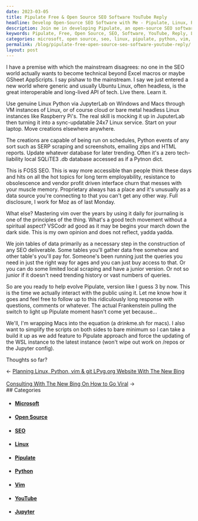 ```yaml
---
date: 2023-03-05
title: Pipulate Free & Open Source SEO Software YouTube Reply
headline: Develop Open-Source SEO Software with Me - Pipulate, Linux, Python, JupyterLab, and Raspberry Pi's!
description: Join me in developing Pipulate, an open-source SEO software powered by Linux, Python, JupyterLab, and Raspberry Pi's. I'm creating a 24/7 service to do SERP scraping, HTML report emailing, and more. Plus, I'm working on a way to simplify the scripts and update the W - come join me!
keywords: Pipulate, Free, Open Source, SEO, Software, YouTube, Reply, Linux, Python, JupyterLab, Raspberry Pi, 24/7 service, SERP scraping, HTML report emailing, Vim, VSCode, Paid Sources, Scripts, Update
categories: microsoft, open source, seo, linux, pipulate, python, vim, youtube, jupyter
permalink: /blog/pipulate-free-open-source-seo-software-youtube-reply/
layout: post
---
```



I have a premise with which the mainstream disagrees: no one in the SEO world actually wants to become technical beyond Excel macros or maybe GSheet AppScripts. I say pishaw to the mainstream. I say we just entered a new world where generic and usually Ubuntu Linux, often headless, is the great interoperable and long-lived API of tech. Live there. Learn it.

Use genuine Linux Python via JupyterLab on Windows and Macs through VM instances of Linux, or of course cloud or bare metal headless Linux instances like Raspberry Pi's. The real skill is mocking it up in JuputerLab then turning it into a sync-updatable 24x7 Linux service. Start on your laptop. Move creations elsewhere anywhere.

The creations are capable of being run on schedules, Python events of any sort such as SERP scraping and screenshots, emailing zips and HTML reports. Update whatever database for later trending. Often it's a zero tech-liability local SQLiTE3 .db database accessed as if a Pytnon dict.

This is FOSS SEO. This is way more accessible than people think these days and hits on all the hot topics for long term employability, resistance to obsolescence and vendor profit driven interface churn that messes with your muscle memory. Proprietary always has a place and it's unusually as a data source you're connecting to that you can't get any other way. Full disclosure, I work for Moz as of last Monday.

What else? Mastering vim over the years by using it daily for journaling is one of the principles of the thing. What's a good tech movement without a spiritual aspect? VSCodr ad good as it may be begins your march down the dark side. This is my own opinion and does not reflect, yadda yadda.

We join tables of data primarily as a necessary step in the construction of any SEO deliverable. Some tables you'll gather data free somehow and other table's you'll pay for. Someone's been running just the queries you need in just the right way for ages and you can just buy access to that. Or you can do some limited local scraping and have a junior version. Or not so junior if it doesn't need trending history or vast numbers of queries.

So are you ready to help evolve Pipulate, version like I guess 3 by now. This is the time we actually interact with the public using it. Let me know how it goes and feel free to follow up to this ridiculously long response with questions, comments or whatever. The actual Frankenstein pulling the switch to light up Pipulate moment hasn't come yet because…

We'll, I'm wrapping Macs into the equation (a drinkme.sh for macs). I also want to simplify the scripts on both sides to bare minimum so I can take a build it up as we add feature to Pipulate approach and force the updating of the WSL instance to the latest instance (won't wipe out work on /repos or the Jupyter config).

Thoughts so far?


<div class="arrow-links"><div class="post-nav-prev"><span class="arrow">&larr;&nbsp;</span><a href="/blog/planning-linux-python-vim-git-lpvg-org-website-with-the-new-bing/">Planning Linux, Python, vim & git LPvg.org Website With The New Bing</a></div> &nbsp; <div class="post-nav-next"><a href="/blog/consulting-with-the-new-bing-on-how-to-go-viral/">Consulting With The New Bing On How to Go Viral</a><span class="arrow">&nbsp;&rarr;</span></div></div>
## Categories

<ul>
<li><h4><a href='/microsoft/'>Microsoft</a></h4></li>
<li><h4><a href='/open-source/'>Open Source</a></h4></li>
<li><h4><a href='/seo/'>SEO</a></h4></li>
<li><h4><a href='/linux/'>Linux</a></h4></li>
<li><h4><a href='/pipulate/'>Pipulate</a></h4></li>
<li><h4><a href='/python/'>Python</a></h4></li>
<li><h4><a href='/vim/'>Vim</a></h4></li>
<li><h4><a href='/youtube/'>YouTube</a></h4></li>
<li><h4><a href='/jupyter/'>Jupyter</a></h4></li></ul>